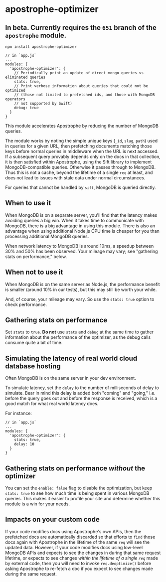# apostrophe-optimizer

## In beta. Currently requires the `651` branch of the `apostrophe` module.

```
npm install apostrophe-optimizer
```

```
// in `app.js`
...
modules: {
  'apostrophe-optimizer': {
    // Periodically print an update of direct mongo queries vs eliminated queries
    stats: true,
    // Print verbose information about queries that could not be optimized
    // (those not limited to prefetched ids, and those with MongoDB operators
    // not supported by Swift)
    debug: true
  }
}
```

This module accelerates Apostrophe by reducing the number of MongoDB queries.

The module works by noting the simple unique keys (`_id`, `slug`, `path`) used in queries for a given URL, then prefetching documents matching those keys before normal queries in middleware when the URL is next accessed. If a subsequent query provably depends only on the docs in that collection, it is then satisfied within Apostrophe, using the Sift library to implement MongoDB-compatible queries. Otherwise it passes through to MongoDB. Thus this is not a cache, beyond the lifetime of a single `req` at least, and does not lead to issues with stale data under normal circumstances.

For queries that cannot be handled by `sift`, MongoDB is queried directly.

## When to use it

When MongoDB is on a separate server, you'll find that the latency makes avoiding queries a big win. When it takes time to communicate with MongoDB, there is a big advantage in using this module. There is also an advantage when using additional Node.js CPU time is cheaper for you than processing additional MongoDB queries.

When network latency to MongoDB is around 10ms, a speedup between 30% and 50% has been observed. Your mileage may vary; see "gathering stats on performance," below.

## When not to use it

When MongoDB is on the same server as Node.js, the performance benefit is smaller (around 10% in our tests), but this may still be worth your while.

And, of course, your mileage may vary. So use the `stats: true` option to check performance.

## Gathering stats on performance

Set `stats` to `true`. **Do not** use `stats` and `debug` at the same time to gather information about the performance of the optimizer, as the debug calls consume quite a bit of time.

## Simulating the latency of real world cloud database hosting

Often MongoDB is on the same server in your dev environment.

To simulate latency, set the `delay` to the number of milliseconds of delay to simulate. Bear in mind this delay is added both "coming" and "going," i.e. before the query goes out and before the response is received, which is a good match for what real world latency does.

For instance:

```
// in `app.js`
...
modules: {
  'apostrophe-optimizer': {
    stats: true,
    delay: 10
  }
}
```

## Gathering stats on performance *without* the optimizer

You can set the `enable: false` flag to disable the optimization, but keep `stats: true` to see  how much time is being spent in various MongoDB queries. This makes it easier to profile your site and determine whether this module is a win for your needs.

## Impacts on your custom code

If your code modifies docs using Apostrophe's own APIs, then the prefetched docs are automatically discarded so that efforts to `find` those docs again with Apostrophe in the lifetime of the same `req` will see the updated data. However, if your code modifies docs using low-level MongoDB APIs and expects to see the changes in during that same request lifetime, or expects to see changes *within the lifetime of a single `req`* made by external code, then you will need to invoke `req.deoptimize()` before asking Apostrophe to re-fetch a doc if you expect to see changes made during the same request.

